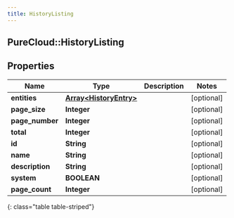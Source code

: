 ```yaml
---
title: HistoryListing
---
```

## PureCloud::HistoryListing

## Properties

|Name | Type | Description | Notes|
|------------ | ------------- | ------------- | -------------|
| **entities** | [**Array&lt;HistoryEntry&gt;**](HistoryEntry.html) |  | [optional] |
| **page_size** | **Integer** |  | [optional] |
| **page_number** | **Integer** |  | [optional] |
| **total** | **Integer** |  | [optional] |
| **id** | **String** |  | [optional] |
| **name** | **String** |  | [optional] |
| **description** | **String** |  | [optional] |
| **system** | **BOOLEAN** |  | [optional] |
| **page_count** | **Integer** |  | [optional] |
{: class="table table-striped"}


